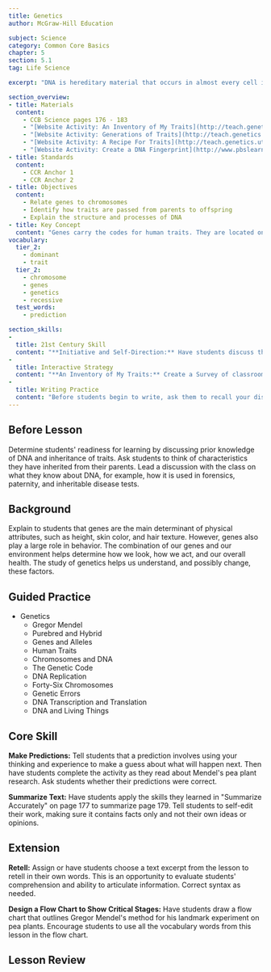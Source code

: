 ```yaml
---
title: Genetics
author: McGraw-Hill Education

subject: Science
category: Common Core Basics
chapter: 5
section: 5.1
tag: Life Science

excerpt: "DNA is hereditary material that occurs in almost every cell in a living thing's body, including yours. Most of this DNA is found in a cell's nucleus. The information in DNA is stored in units called genes, and each gene is made of a sequence, or order, of base pairs. Those sequences of pairs are a kind of code that guides an organism's development, growth, and functioning."

section_overview:
- title: Materials
  content:
    - CCB Science pages 176 - 183
    - "[Website Activity: An Inventory of My Traits](http://teach.genetics.utah.edu/content/heredity/#item2)"
    - "[Website Activity: Generations of Traits](http://teach.genetics.utah.edu/content/heredity/#item5)"
    - "[Website Activity: A Recipe For Traits](http://teach.genetics.utah.edu/content/heredity/#item8)"
    - "[Website Activity: Create a DNA Fingerprint](http://www.pbslearningmedia.org/asset/tdc02_int_creatednafp2/)"
- title: Standards
  content:
    - CCR Anchor 1
    - CCR Anchor 2
- title: Objectives
  content:
    - Relate genes to chromosomes
    - Identify how traits are passed from parents to offspring
    - Explain the structure and processes of DNA
- title: Key Concept
  content: "Genes carry the codes for human traits. They are located on chromosomes within the nucleus of every living cell."
vocabulary:
  tier_2:
    - dominant
    - trait
  tier_2:
    - chromosome
    - genes
    - genetics
    - recessive
  test_words:
    - prediction

section_skills:
-
  title: 21st Century Skill
  content: "**Initiative and Self-Direction:** Have students discuss the phrase take the initiative before reading the text. After reading, have students share examples of when they took the initiative or used self-direction to complete a goal. Allow students time to complete the activity."
-
  title: Interactive Strategy
  content: "**An Inventory of My Traits:** Create a Survey of classroom traits; Yes or No answers. During survey introduce vocabulary: Trait, Dominant, Recessive Create a graph; Make a scientific statement using the data. Challenge the use of a Fraction, Decimal, and Percentage to explain results."
-
  title: Writing Practice
  content: "Before students begin to write, ask them to recall your discussion of using summarization as a comprehension strategy. Then explain that pausing occasionally to make predictions about what they are reading is another effective strategy. Help students understand that predictions are based on existing knowledge, so they must understand a text before they can make predictions related to the text. After students have completed the writing task, encourage them to share their predictions."
---
```

## Before Lesson

Determine students' readiness for learning by discussing prior knowledge of DNA and inheritance of traits. Ask students to think of characteristics they have inherited from their parents. Lead a discussion with the class on what they know about DNA, for example, how it is used in forensics, paternity, and inheritable disease tests.

## Background

Explain to students that genes are the main determinant of physical attributes, such as height, skin color, and hair texture. However, genes also play a large role in behavior. The combination of our genes and our environment helps determine how we look, how we act, and our overall health. The study of genetics helps us understand, and possibly change, these factors.

## Guided Practice

- Genetics
  - Gregor Mendel
  - Purebred and Hybrid
  - Genes and Alleles
  - Human Traits
  - Chromosomes and DNA
  - The Genetic Code
  - DNA Replication
  - Forty-Six Chromosomes
  - Genetic Errors
  - DNA Transcription and Translation
  - DNA and Living Things

## Core Skill

**Make Predictions:** Tell students that a prediction involves using your thinking and experience to make a guess about what will happen next. Then have students complete the activity as they read about Mendel's pea plant research. Ask students whether their predictions were correct.

**Summarize Text:** Have students apply the skills they learned in "Summarize Accurately" on page 177 to summarize page 179. Tell students to self-edit their work, making sure it contains facts only and not their own ideas or opinions.

## Extension

**Retell:** Assign or have students choose a text excerpt from the lesson to retell in their own words. This is an opportunity to evaluate students' comprehension and ability to articulate information. Correct syntax as needed.

**Design a Flow Chart to Show Critical Stages:** Have students draw a flow chart that outlines Gregor Mendel's method for his landmark experiment on pea plants. Encourage students to use all the vocabulary words from this lesson in the flow chart.

## Lesson Review
